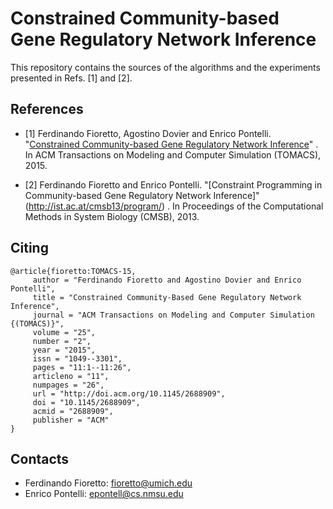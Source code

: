 # Constrained Community-based Gene Regulatory Network Inference 

This repository contains the sources of the algorithms and the experiments presented in Refs. [1] and [2].


## References
- [1] Ferdinando Fioretto, Agostino Dovier and Enrico Pontelli. "[Constrained Community-based Gene Regulatory Network Inference](http://dl.acm.org/citation.cfm?doid=2688909)" . In ACM Transactions on Modeling and Computer Simulation (TOMACS), 2015. 

- [2] Ferdinando Fioretto and Enrico Pontelli. "[Constraint Programming in Community-based Gene Regulatory Network Inference]"(http://ist.ac.at/cmsb13/program/) . In Proceedings of the Computational Methods in System Biology (CMSB), 2013. 


## Citing
```
@article{fioretto:TOMACS-15,
     author = "Ferdinando Fioretto and Agostino Dovier and Enrico Pontelli",
     title = "Constrained Community-Based Gene Regulatory Network Inference",
     journal = "ACM Transactions on Modeling and Computer Simulation {(TOMACS)}",
     volume = "25",
     number = "2",
     year = "2015",
     issn = "1049--3301",
     pages = "11:1--11:26",
     articleno = "11",
     numpages = "26",
     url = "http://doi.acm.org/10.1145/2688909",
     doi = "10.1145/2688909",
     acmid = "2688909",
     publisher = "ACM"
}
```

## Contacts
- Ferdinando Fioretto: fioretto@umich.edu
- Enrico Pontelli: epontell@cs.nmsu.edu